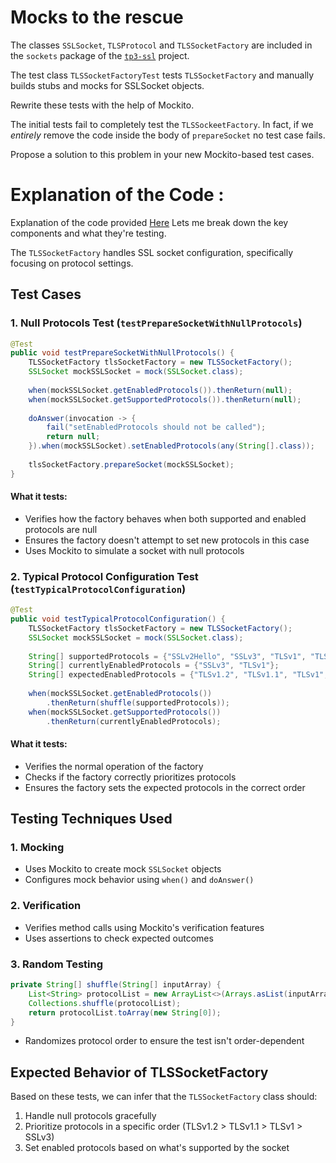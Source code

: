 # Mocks to the rescue

The classes `SSLSocket`, `TLSProtocol` and `TLSSocketFactory` are included in the `sockets` package of the [`tp3-ssl`](../code/tp3-ssl) project.

The test class `TLSSocketFactoryTest` tests `TLSSocketFactory` and manually builds stubs and mocks for SSLSocket objects.

Rewrite these tests with the help of Mockito.

The initial tests fail to completely test the `TLSSockeetFactory`. In fact, if we *entirely* remove the code inside the body of `prepareSocket` no test case fails.

Propose a solution to this problem in your new Mockito-based test cases.

# Explanation of the Code : 
Explanation of the code provided <a href="https://github.com/salahbdg/VV-ESIR-TP3/blob/dddd/code/tp3-ssl/src/test/java/fr/istic/vv/TLSSocketFactoryTestMocks.java">Here</a>
Lets me break down the key components and what they're testing.

The `TLSSocketFactory` handles SSL socket configuration, specifically focusing on protocol settings.

## Test Cases

### 1. Null Protocols Test (`testPrepareSocketWithNullProtocols`)
```java
@Test
public void testPrepareSocketWithNullProtocols() {
    TLSSocketFactory tlsSocketFactory = new TLSSocketFactory();
    SSLSocket mockSSLSocket = mock(SSLSocket.class);
    
    when(mockSSLSocket.getEnabledProtocols()).thenReturn(null);
    when(mockSSLSocket.getSupportedProtocols()).thenReturn(null);
    
    doAnswer(invocation -> {
        fail("setEnabledProtocols should not be called");
        return null;
    }).when(mockSSLSocket).setEnabledProtocols(any(String[].class));
    
    tlsSocketFactory.prepareSocket(mockSSLSocket);
}
```

#### What it tests:
- Verifies how the factory behaves when both supported and enabled protocols are null
- Ensures the factory doesn't attempt to set new protocols in this case
- Uses Mockito to simulate a socket with null protocols

### 2. Typical Protocol Configuration Test (`testTypicalProtocolConfiguration`)
```java
@Test
public void testTypicalProtocolConfiguration() {
    TLSSocketFactory tlsSocketFactory = new TLSSocketFactory();
    SSLSocket mockSSLSocket = mock(SSLSocket.class);
    
    String[] supportedProtocols = {"SSLv2Hello", "SSLv3", "TLSv1", "TLSv1.1", "TLSv1.2"};
    String[] currentlyEnabledProtocols = {"SSLv3", "TLSv1"};
    String[] expectedEnabledProtocols = {"TLSv1.2", "TLSv1.1", "TLSv1", "SSLv3"};
    
    when(mockSSLSocket.getEnabledProtocols())
        .thenReturn(shuffle(supportedProtocols));
    when(mockSSLSocket.getSupportedProtocols())
        .thenReturn(currentlyEnabledProtocols);
```

#### What it tests:
- Verifies the normal operation of the factory
- Checks if the factory correctly prioritizes protocols
- Ensures the factory sets the expected protocols in the correct order

## Testing Techniques Used

### 1. Mocking
- Uses Mockito to create mock `SSLSocket` objects
- Configures mock behavior using `when()` and `doAnswer()`

### 2. Verification
- Verifies method calls using Mockito's verification features
- Uses assertions to check expected outcomes

### 3. Random Testing
```java
private String[] shuffle(String[] inputArray) {
    List<String> protocolList = new ArrayList<>(Arrays.asList(inputArray));
    Collections.shuffle(protocolList);
    return protocolList.toArray(new String[0]);
}
```
- Randomizes protocol order to ensure the test isn't order-dependent

## Expected Behavior of TLSSocketFactory
Based on these tests, we can infer that the `TLSSocketFactory` class should:
1. Handle null protocols gracefully
2. Prioritize protocols in a specific order (TLSv1.2 > TLSv1.1 > TLSv1 > SSLv3)
3. Set enabled protocols based on what's supported by the socket
